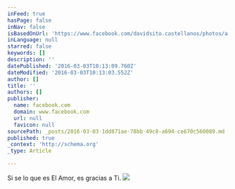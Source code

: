 ```yaml
---
inFeed: true
hasPage: false
inNav: false
isBasedOnUrl: 'https://www.facebook.com/davidsito.castellanos/photos/a.1730628700505472.1073741948.1649697411931935/1730628807172128/?type=3&theater'
inLanguage: null
starred: false
keywords: []
description: ''
datePublished: '2016-03-03T10:13:09.760Z'
dateModified: '2016-03-03T10:13:03.552Z'
author: []
title: ''
authors: []
publisher:
  name: facebook.com
  domain: www.facebook.com
  url: null
  favicon: null
sourcePath: _posts/2016-03-03-1dd871ae-78bb-49c8-a694-ce670c560089.md
published: true
_context: 'http://schema.org'
_type: Article

---
```

Si se lo que es El Amor, es gracias a Ti.
![](https://s3-us-west-2.amazonaws.com/the-grid-img/p/8b110ec72b7cdf6d2c964fa97227f2b6cc7237f1.jpg)